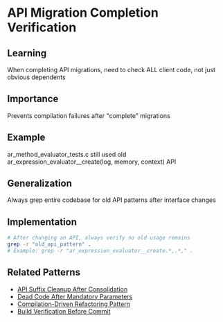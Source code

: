 # API Migration Completion Verification

## Learning
When completing API migrations, need to check ALL client code, not just obvious dependents

## Importance
Prevents compilation failures after "complete" migrations

## Example
ar_method_evaluator_tests.c still used old ar_expression_evaluator__create(log, memory, context) API

## Generalization
Always grep entire codebase for old API patterns after interface changes

## Implementation
```bash
# After changing an API, always verify no old usage remains
grep -r "old_api_pattern" .
# Example: grep -r "ar_expression_evaluator__create.*,.*," .
```

## Related Patterns
- [API Suffix Cleanup After Consolidation](api-suffix-cleanup-after-consolidation.md)
- [Dead Code After Mandatory Parameters](dead-code-after-mandatory-parameters.md)
- [Compilation-Driven Refactoring Pattern](compilation-driven-refactoring-pattern.md)
- [Build Verification Before Commit](build-verification-before-commit.md)